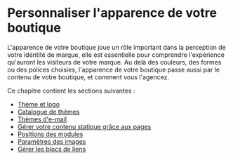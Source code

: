 # Personnaliser l'apparence de votre boutique

L'apparence de votre boutique joue un rôle important dans la perception de votre identité de marque, elle est essentielle pour comprendre l'expérience qu'auront les visiteurs de votre marque. Au delà des couleurs, des formes ou des polices choisies, l'apparence de votre boutique passe aussi par le contenu de votre boutique, et comment vous l'agencez.

 Ce chapitre contient les sections suivantes :

* [Thème et logo](theme-et-logo.md)
* [Catalogue de thèmes](catalogue-themes.md)
* [Thèmes d'e-mail](themes-e-mail.md)
* [Gérer votre contenu statique grâce aux pages](gerer-votre-contenu-statique-grace-aux-pages.md)
* [Positions des modules](positions-modules.md)
* [Paramètres des images](parametres-images.md)
* [Gérer les blocs de liens](gerer-blocs-liens.md)



